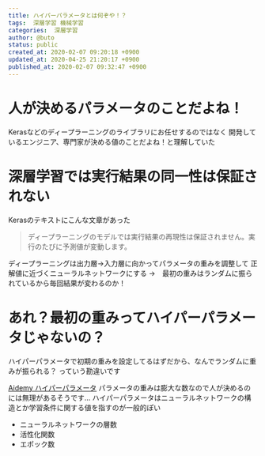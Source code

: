 ```yaml
---
title: ハイパーパラメータとは何ぞや！？
tags:  深層学習 機械学習
categories:  深層学習
author: @buto
status: public
created_at: 2020-02-07 09:20:18 +0900
updated_at: 2020-04-25 21:20:17 +0900
published_at: 2020-02-07 09:32:47 +0900
---
```

# 人が決めるパラメータのことだよね！
Kerasなどのディープラーニングのライブラリにお任せするのではなく
開発しているエンジニア、専門家が決める値のことだよね！と理解していた
# 深層学習では実行結果の同一性は保証されない
Kerasのテキストにこんな文章があった
> ディープラーニングのモデルでは実行結果の再現性は保証されません。実行のたびに予測値が変動します。

ディープラーニングは出力層→入力層に向かってパラメータの重みを調整して
正解値に近づくニューラルネットワークにする
→　最初の重みはランダムに振られているから毎回結果が変わるのか！
# あれ？最初の重みってハイパーパラメータじゃないの？
ハイパーパラメータで初期の重みを設定してるはずだから、なんでランダムに重みが振られる？
っていう勘違いです

[Aidemy ハイパーパラメータ](https://aidemy.net/courses/5090/exercises/Syd8938sUlf)
パラメータの重みは膨大な数なので人が決めるのには無理があるそうです…
ハイパーパラメータはニューラルネットワークの構造とか学習条件に関する値を指すのが一般的ぽい
- ニューラルネットワークの層数
- 活性化関数
- エポック数
